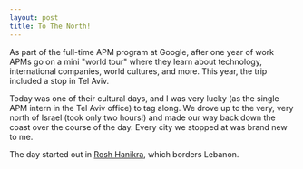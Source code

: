 ```yaml
---
layout: post
title: To The North!
---
```

As part of the full-time APM program at Google, after one year of work APMs go on a mini "world tour" where they learn about technology, international companies, world cultures, and more. This year, the trip included a stop in Tel Aviv.

Today was one of their cultural days, and I was very lucky (as the single APM intern in the Tel Aviv office) to tag along. We drove up to the very, very north of Israel (took only two hours!) and made our way back down the coast over the course of the day. Every city we stopped at was brand new to me.

The day started out in [Rosh Hanikra](http://rosh-hanikra.com/), which borders Lebanon.
